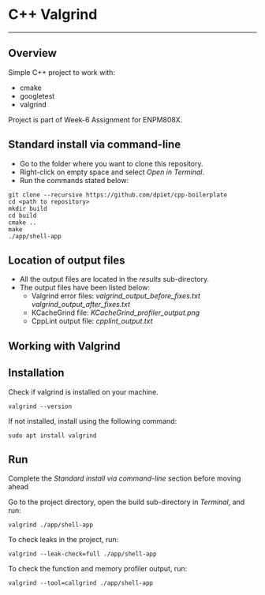 # C++ Valgrind
---

## Overview

Simple C++ project to work with:
- cmake
- googletest
- valgrind

Project is part of Week-6 Assignment for ENPM808X.
 
## Standard install via command-line
 
- Go to the folder where you want to clone this repository.
- Right-click on empty space and select *Open in Terminal*.
- Run the commands stated below:
```shell script
git clone --recursive https://github.com/dpiet/cpp-boilerplate
cd <path to repository>
mkdir build
cd build
cmake ..
make
./app/shell-app
```

## Location of output files

- All the output files are located in the *results* sub-directory.
- The output files have been listed below:
    - Valgrind error files: *valgrind_output_before_fixes.txt   valgrind_output_after_fixes.txt*
    - KCacheGrind file: *KCacheGrind_profiler_output.png*
    - CppLint output file: *cpplint_output.txt*
    
## Working with Valgrind ##
 
## Installation

Check if valgrind is installed on your machine.
```shell script
valgrind --version
```
If not installed, install using the following command:
```shell script
sudo apt install valgrind
```

## Run 

Complete the *Standard install via command-line* section before moving ahead

Go to the project directory, open the build sub-directory in *Terminal*, and run:
```shell script
valgrind ./app/shell-app
```

To check leaks in the project, run:
```shell script
valgrind --leak-check=full ./app/shell-app
```

To check the function and memory profiler output, run:
```shell script
valgrind --tool=callgrind ./app/shell-app
```
